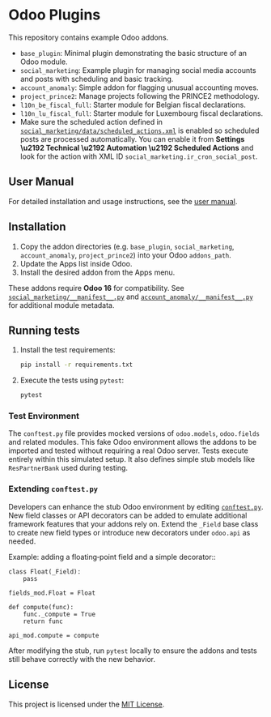 # Odoo Plugins

This repository contains example Odoo addons.

- `base_plugin`: Minimal plugin demonstrating the basic structure of an Odoo module.
- `social_marketing`: Example plugin for managing social media accounts and posts with scheduling and basic tracking.
- `account_anomaly`: Simple addon for flagging unusual accounting moves.
- `project_prince2`: Manage projects following the PRINCE2 methodology.
- `l10n_be_fiscal_full`: Starter module for Belgian fiscal declarations.
- `l10n_lu_fiscal_full`: Starter module for Luxembourg fiscal declarations.
- Make sure the scheduled action defined in [`social_marketing/data/scheduled_actions.xml`](social_marketing/data/scheduled_actions.xml) is enabled so scheduled posts are processed automatically. You can enable it from **Settings \u2192 Technical \u2192 Automation \u2192 Scheduled Actions** and look for the action with XML ID `social_marketing.ir_cron_social_post`.

## User Manual

For detailed installation and usage instructions, see the [user manual](docs/user_manual.md).

## Installation

1. Copy the addon directories (e.g. `base_plugin`, `social_marketing`, `account_anomaly`, `project_prince2`) into your Odoo `addons_path`.
2. Update the Apps list inside Odoo.
3. Install the desired addon from the Apps menu.

These addons require **Odoo&nbsp;16** for compatibility. See [`social_marketing/__manifest__.py`](social_marketing/__manifest__.py) and [`account_anomaly/__manifest__.py`](account_anomaly/__manifest__.py) for additional module metadata.

## Running tests

1. Install the test requirements:

   ```bash
   pip install -r requirements.txt
   ```

2. Execute the tests using `pytest`:

   ```bash
   pytest
   ```

### Test Environment

The `conftest.py` file provides mocked versions of `odoo.models`,
`odoo.fields` and related modules. This fake Odoo environment allows the addons
to be imported and tested without requiring a real Odoo server. Tests execute
entirely within this simulated setup.
It also defines simple stub models like `ResPartnerBank` used during testing.

### Extending `conftest.py`

Developers can enhance the stub Odoo environment by editing
[`conftest.py`](conftest.py). New field classes or API decorators can be added
to emulate additional framework features that your addons rely on. Extend the
`_Field` base class to create new field types or introduce new decorators under
`odoo.api` as needed.

Example: adding a floating‑point field and a simple decorator::

    class Float(_Field):
        pass

    fields_mod.Float = Float

    def compute(func):
        func._compute = True
        return func

    api_mod.compute = compute

After modifying the stub, run `pytest` locally to ensure the addons and tests
still behave correctly with the new behavior.

## License

This project is licensed under the [MIT License](LICENSE).
